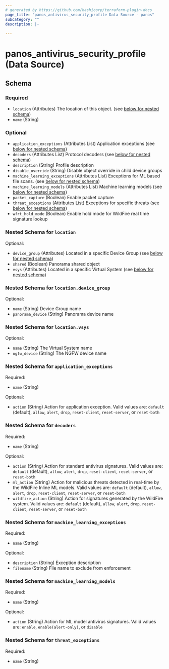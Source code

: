 ```yaml
---
# generated by https://github.com/hashicorp/terraform-plugin-docs
page_title: "panos_antivirus_security_profile Data Source - panos"
subcategory: ""
description: |-
  
---
```


# panos_antivirus_security_profile (Data Source)





<!-- schema generated by tfplugindocs -->
## Schema

### Required

- `location` (Attributes) The location of this object. (see [below for nested schema](#nestedatt--location))
- `name` (String)

### Optional

- `application_exceptions` (Attributes List) Application exceptions (see [below for nested schema](#nestedatt--application_exceptions))
- `decoders` (Attributes List) Protocol decoders (see [below for nested schema](#nestedatt--decoders))
- `description` (String) Profile description
- `disable_override` (String) Disable object override in child device groups
- `machine_learning_exceptions` (Attributes List) Exceptions for ML based file scans. (see [below for nested schema](#nestedatt--machine_learning_exceptions))
- `machine_learning_models` (Attributes List) Machine learning models (see [below for nested schema](#nestedatt--machine_learning_models))
- `packet_capture` (Boolean) Enable packet capture
- `threat_exceptions` (Attributes List) Exceptions for specific threats (see [below for nested schema](#nestedatt--threat_exceptions))
- `wfrt_hold_mode` (Boolean) Enable hold mode for WildFire real time signature lookup

<a id="nestedatt--location"></a>
### Nested Schema for `location`

Optional:

- `device_group` (Attributes) Located in a specific Device Group (see [below for nested schema](#nestedatt--location--device_group))
- `shared` (Boolean) Panorama shared object
- `vsys` (Attributes) Located in a specific Virtual System (see [below for nested schema](#nestedatt--location--vsys))

<a id="nestedatt--location--device_group"></a>
### Nested Schema for `location.device_group`

Optional:

- `name` (String) Device Group name
- `panorama_device` (String) Panorama device name


<a id="nestedatt--location--vsys"></a>
### Nested Schema for `location.vsys`

Optional:

- `name` (String) The Virtual System name
- `ngfw_device` (String) The NGFW device name



<a id="nestedatt--application_exceptions"></a>
### Nested Schema for `application_exceptions`

Required:

- `name` (String)

Optional:

- `action` (String) Action for application exception. Valid values are: `default` (default), `allow`, `alert`, `drop`, `reset-client`, `reset-server`, or `reset-both`


<a id="nestedatt--decoders"></a>
### Nested Schema for `decoders`

Required:

- `name` (String)

Optional:

- `action` (String) Action for standard antivirus signatures. Valid values are: `default` (default), `allow`, `alert`, `drop`, `reset-client`, `reset-server`, or `reset-both`
- `ml_action` (String) Action for malicious threats detected in real-time by the WildFire Inline ML models. Valid values are: `default` (default), `allow`, `alert`, `drop`, `reset-client`, `reset-server`, or `reset-both`
- `wildfire_action` (String) Action for signatures generated by the WildFire system. Valid values are: `default` (default), `allow`, `alert`, `drop`, `reset-client`, `reset-server`, or `reset-both`


<a id="nestedatt--machine_learning_exceptions"></a>
### Nested Schema for `machine_learning_exceptions`

Required:

- `name` (String)

Optional:

- `description` (String) Exception description
- `filename` (String) File name to exclude from enforcement


<a id="nestedatt--machine_learning_models"></a>
### Nested Schema for `machine_learning_models`

Required:

- `name` (String)

Optional:

- `action` (String) Action for ML model antivirus signatures. Valid values are: `enable`, `enable(alert-only)`, or `disable`


<a id="nestedatt--threat_exceptions"></a>
### Nested Schema for `threat_exceptions`

Required:

- `name` (String)
